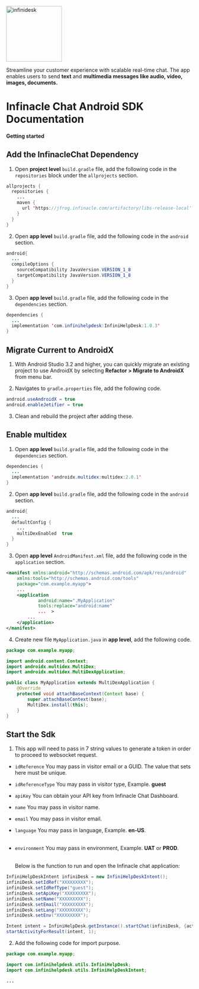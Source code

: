 
<p align="left">
  <a href="https://desk.infinacle.com/">
    <img alt="infinidesk" src="https://infinacle.com/wp-content/uploads/2018/10/footer_logo_100x100.png" width="150">
  </a>
</p>

Streamline your customer experience with scalable real-time chat. The app enables users to send **text** and **multimedia messages like audio, video, images, documents.**

# Infinacle Chat Android SDK Documentation
#### Getting started 

## Add the InfinacleChat Dependency

1. Open **project level** ```build.gradle``` file, add the following code in the ```repositories``` block under the ```allprojects``` section.
```java
allprojects {
  repositories {
    ...
    maven { 
      url 'https://jfrog.infinacle.com/artifactory/libs-release-local'
    }
  }
}
```

2. Open **app level** ```build.gradle``` file, add the following code in the ```android``` section. 
```java
android{
  ...
  compileOptions {
    sourceCompatibility JavaVersion.VERSION_1_8
    targetCompatibility JavaVersion.VERSION_1_8
  } 
}
```

3. Open **app level** ```build.gradle``` file, add the following code in the ```dependencies``` section. 
```java
dependencies { 
  ...
  implementation 'com.infinihelpdesk:InfiniHelpDesk:1.0.3'
}
```
## Migrate Current to AndroidX

1. With Android Studio 3.2 and higher, you can quickly migrate an existing project to use AndroidX by selecting **Refactor > Migrate to AndroidX** from menu bar.

2. Navigates to ```gradle.properties``` file, add the following code.

```java
android.useAndroidX = true
android.enableJetifier = true
```
3. Clean and rebuild the project after adding these.
  
## Enable multidex

1. Open **app level** ```build.gradle``` file, add the following code in the ```dependencies``` section. 
```java
dependencies { 
  ...
  implementation 'androidx.multidex:multidex:2.0.1'
}
```

2. Open **app level** ```build.gradle``` file, add the following code in the ```android``` section. 
```java
android{
  ...
  defaultConfig {
    ...
    multiDexEnabled  true
  } 
}
```

3. Open **app level** ```AndroidManifest.xml``` file, add the following code in the ```application``` section. 
```xml
<manifest xmlns:android="http://schemas.android.com/apk/res/android"
    xmlns:tools="http://schemas.android.com/tools"
    package="com.example.myapp"> 
    ...
    <application
            android:name=".MyApplication"
            tools:replace="android:name"
            ...  >
        ...
    </application>
</manifest> 
```

4. Create new file ```MyApplication.java``` in **app level**, add the following code. 
```java
package com.example.myapp;

import android.content.Context;
import androidx.multidex.MultiDex;
import androidx.multidex.MultiDexApplication;

public class MyApplication extends MultiDexApplication {
    @Override
    protected void attachBaseContext(Context base) {
        super.attachBaseContext(base);
        MultiDex.install(this);
    } 
}
```

## Start the Sdk

1. This app will need to pass in 7 string values to generate a token in order to proceed to websocket request.
- ```idReference``` You may pass in visitor email or a GUID. The value that sets here must be unique.<br />
- ```idReferenceType``` You may pass in visitor type, Example. **guest**<br />
- ```apiKey``` You can obtain your API key from Infinacle Chat Dashboard.<br />
- ```name``` You may pass in visitor name.<br /> 
- ```email``` You may pass in visitor email.<br />
- ```language``` You may pass in language, Example. **en-US**.<br /><br />  
- ```environment``` You may pass in environment, Example. **UAT** or **PROD**.<br /><br />    

  Below is the function to run and open the Infinacle chat application:
```java 
InfiniHelpDeskIntent infiniDesk = new InfiniHelpDeskIntent();
infiniDesk.setIdRef("XXXXXXXXX");
infiniDesk.setIdRefType("guest");
infiniDesk.setApiKey("XXXXXXXXX");
infiniDesk.setName("XXXXXXXXX");
infiniDesk.setEmail("XXXXXXXXX");
infiniDesk.setLang("XXXXXXXXX");
infiniDesk.setEnv("XXXXXXXXX");

Intent intent = InfiniHelpDesk.getInstance().startChat(infiniDesk, {activity name}.this);
startActivityForResult(intent, 1);
```

2. Add the following code for import purpose.
```java 
package com.example.myapp;

import com.infinihelpdesk.utils.InfiniHelpDesk;
import com.infinihelpdesk.utils.InfiniHelpDeskIntent;

...

```
